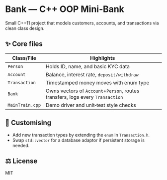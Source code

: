 # Bank — C++ OOP Mini‑Bank

Small C++11 project that models customers, accounts, and transactions via clean class design.

## ✨ Core files

| Class/File        | Highlights                                     |
|-------------------|------------------------------------------------|
| `Person`          | Holds ID, name, and basic KYC data             |
| `Account`         | Balance, interest rate, `deposit/withdraw`     |
| `Transaction`     | Timestamped money moves with enum type         |
| `Bank`            | Owns vectors of `Account`+`Person`, routes transfers, logs every `Transaction` |
| `MainTrain.cpp`   | Demo driver and unit‑test style checks         |

## 📝 Customising

* Add new transaction types by extending the `enum` in `Transaction.h`.
* Swap `std::vector` for a database adaptor if persistent storage is needed.

## ⚖️ License

MIT
